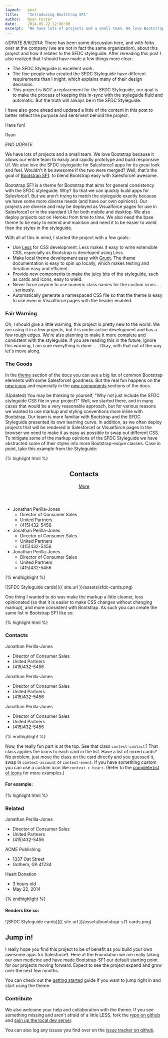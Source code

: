```yaml
---
layout:   post
title:    "Introducing Bootstrap SF1"
author:   Ryan Foster
date:     2014-05-22 12:00:00
excerpt:  "We have lots of projects and a small team. We love Bootstrap because it allows our entire team to easily and rapidly prototype and build responsive UI. We also love the SFDC styleguide for Salesforce1 apps for its great look and feel. Wouldn't it be awesome if the two were merged? Well, that's the goal of Bootstrap SF1: to blend Bootstrap easy with Salesforce1 awesome."
---
```

*UDPATE 8/6/2014*: There has been some discussion here, and with folks over at the company (we are not in fact the same organization), about this project and how it relates to the SFDC styleguide. After rereading this post I also realized that I should have made a few things more clear:

  * The SFDC Styleguide is excellent work.
  * The fine people who created the SFDC Styleguide have different requirements than I might, which explains many of their design decisions.
  * This project is *NOT* a replacement for the SFDC Styleguide, our goal is to make the process of keeping this in-sync with the styleguide fluid and automatic. But the truth will always be in the SFDC Styleguide.

I have also gone ahead and updated a little of the content in this post to better reflect the purpose and sentiment behind the project.

Have fun!

Ryan

*END UDPATE*

We have lots of projects and a small team. We love Bootstrap because it allows our entire team to easily and rapidly prototype and build responsive UI. We also love the SFDC styleguide for Salesforce1 apps for its great look and feel. Wouldn't it be awesome if the two were merged? Well, that's the goal of [Bootstrap SF1](http://developer.salesforcefoundation.org/bootstrap-sf1/): to blend Bootstrap easy with Salesforce1 awesome.

Bootstrap SF1 is a theme for Bootstrap that aims for general consistency with the SFDC styleguide. Why? So that we can quickly build apps for Salesforce1. But we aren't trying to match the styleguide exactly because we have some more diverse needs (and have our own opinions). Our projects are diverse and may be deployed as Visualforce pages for use in Salesforce1 or in the standard UI for both mobile and desktop. We also deploy projects out on Heroku from time to time. We also need the base theme to be easy to extend and maintain and need it to be easier to wield than the styles in the styleguide.

With all of this in mind, I started the project with a few goals:

* Use [Less](http://lesscss.org) for CSS development. Less makes it easy to write extensible CSS, especially as Bootstrap is developed using Less.
* Make local theme development easy with [Grunt](http://gruntjs.com/). The theme documentation is easy to spin up locally, which makes testing and iteration easy and efficient.
* Provide new components to make the juicy bits of the styleguide, such as cards and icons, easy to wield.
* Never force anyone to use numeric class names for the custom icons . . . seriously.
* Automatically generate a namespaced CSS file so that the theme is easy to use even in Visualforce pages with the header enabled.

### Fair Warning

Oh, I should give a little warning, this project is pretty new to the world. We are using it in a few projects, but it is under active development and has a few rough edges. We're also planning to make it more complete and consistent with the styleguide. If you are reading this in the future, ignore this warning, I am sure everything is done . . . Okay, with that out of the way let's move along.

### The Goods

In the [theme](http://developer.salesforcefoundation.org/bootstrap-sf1/pages/theme.html) section of the docs you can see a big list of common Bootstrap elements with some Salesforce1 goodness. But the real fun happens on the [new icons](http://developer.salesforcefoundation.org/bootstrap-sf1/pages/icons.html) and especially in the [new components](http://developer.salesforcefoundation.org/bootstrap-sf1/pages/new.html) sections of the docs.

(Updated) You may be thinking to yourself, "Why not just include the SFDC styleguide CSS file in your project?" Well, we started there, and in many cases that would be a very reasonable approach, but for various reasons we wanted to use markup and styling conventions more inline with Bootstrap. Our team is more familiar with Bootstrap and the SFDC Styleguide presented its own learning curve. In addition, as we often deploy projects that will be rendered in Salesforce1 or Visualforce pages in the browser we need to make it as easy as possible to swap out different CSS. To mitigate some of the markup opinions of the SFDC Styleguide we have abstracted some of their styles into more Bootstrap-esque classes. Case in point, take this example from the Styleguide:

{% highlight html %}
<article class="mam bg-1 border border--3 brm">
  <header class="clear pam border-bottom border--5">
    <h1 class="fl man fw-normal f5 text-color-1">Contacts</h1>
    <a href="javascript:void(0)" title="More" class="fr">
      <span class="fl f5 text-color-1">More</span>
      <span class="lh-16 fl mls f6 text-color-3 icon-utility-right"></span>
    </a>
  </header>
  <ul class="man pan list-plain">
    <li class="pam border-bottom border--5">
      <div class="mbs flag flag--rev">
        <div class="flag--body">
          <span class="f3 text-color-1 fw-semibold">Jonathan Perilla-Jones</span>
        </div>
        <div class="flag--image prm">
                        <div class="icon icon--contact brs bgs-100 a-mid sq-30"></div>
        </div>
      </div>
      <ul class="list-plain man pan">
        <li class="f5 text-color-2">Director of Consumer Sales</li>
        <li class="f5 text-color-2">United Partners</li>
        <li class="f5 text-color-2">(415)432-5456</li>
      </ul>
    </li>
    <li class="pam border-bottom border--5">
      <div class="mbs flag flag--rev">
        <div class="flag--body">
          <span class="f3 text-color-1 fw-semibold">Jonathan Perilla-Jones</span>
        </div>
        <div class="flag--image prm">
                        <div class="icon icon--contact brs bgs-100 a-mid sq-30"></div>
        </div>
      </div>
      <ul class="list-plain man pan">
        <li class="f5 text-color-2">Director of Consumer Sales</li>
        <li class="f5 text-color-2">United Partners</li>
        <li class="f5 text-color-2">(415)432-5456</li>
      </ul>
    </li>
    <li class="pam">
      <div class="mbs flag flag--rev">
        <div class="flag--body">
          <span class="f3 text-color-1 fw-semibold">Jonathan Perilla-Jones</span>
        </div>
        <div class="flag--image prm">
                        <div class="icon icon--contact brs bgs-100 a-mid sq-30"></div>
        </div>
      </div>
      <ul class="list-plain man pan">
        <li class="f5 text-color-2">Director of Consumer Sales</li>
        <li class="f5 text-color-2">United Partners</li>
        <li class="f5 text-color-2">(415)432-5456</li>
      </ul>
    </li>
  </ul>
</article>
{% endhighlight %}

![SFDC Styleguide cards]({{ site.url }}/assets/sfdc-cards.png)

One thing I wanted to do was make the markup a little cleaner, less opinionated (so that it is easier to make CSS changes without changing markup), and more consistent with Bootstrap. As such you can create the same list in Bootstrap SF1 like so: 

{% highlight html %}
<div class="card-list context-contact">
  <div class="card-list-heading">
    <h3>Contacts</h3>
  </div>
  <div class="card">
    <div class="card-heading">
      Jonathan Perilla-Jones
    </div>
    <ul class="card-detail">
      <li>Director of Consumer Sales</li>
      <li>United Partners</li>
      <li>(415)432-5456</li>
    </ul>
  </div> <!-- end card -->
  <div class="card">
    <div class="card-heading">
      Jonathan Perilla-Jones
    </div>
    <ul class="card-detail">
      <li>Director of Consumer Sales</li>
      <li>United Partners</li>
      <li>(415)432-5456</li>
    </ul>
  </div> <!-- end card -->
  <div class="card">
    <div class="card-heading">
      Jonathan Perilla-Jones
    </div>
    <ul class="card-detail">
      <li>Director of Consumer Sales</li>
      <li>United Partners</li>
      <li>(415)432-5456</li>
    </ul>
  </div> <!-- end card -->
</div>
{% endhighlight %}

Now, the really fun part is at the top. See that class `context-contact`? That class applies the icons to each card in the list. Have a list of mixed cards? No problem, just move the class on the card directly and you guessed it, swap in `context-account` or `context-event`. If you have something custom you can use a custom icon like `context-c-heart`. (Refer to the [complete list of icons](http://developer.salesforcefoundation.org/bootstrap-sf1/pages/icons.html) for more examples.)

#### For example:

{% highlight html %}
<div class="card-list">
  <div class="card-list-heading">
    <h3>Related</h3>
  </div>
  <div class="card context-contact">
    <div class="card-heading">
      Jonathan Perilla-Jones
    </div>
    <ul class="card-detail">
      <li>Director of Consumer Sales</li>
      <li>United Partners</li>
      <li>(415)432-5456</li>
    </ul>
  </div> 
  <div class="card context-account">
    <div class="card-heading">
      ACME Publishing
    </div>
    <ul class="card-detail">
      <li>1337 Oat Street</li>
      <li>Gothem, GA 41234</li>
    </ul>
  </div>
  <div class="card context-c-heart">
    <div class="card-heading">
      Heart Donation
    </div>
    <ul class="card-detail">
      <li>3 hours old</li>
      <li>May 22, 2014</li>
    </ul>
  </div>
</div>
{% endhighlight %}

#### Renders like so:

![SFDC Styleguide cards]({{ site.url }}/assets/bootstrap-sf1-cards.png)

## Jump in!

I really hope you find this project to be of benefit as you build your own awesome apps for Salesforce1. Here at the Foundation we are really taking our own medicine and have made Bootstrap-SF1 our default starting point for our projects moving forward. Expect to see the project expand and grow over the next few months.

You can check out the [getting started](http://developer.salesforcefoundation.org/bootstrap-sf1/index.html#getting-started) guide if you want to jump right in and start using the theme.

### Contribute

We also welcome your help and collaboration with the theme. If you see something missing and aren't afraid of a little LESS, fork the [repo on github](https://github.com/SalesforceFoundation/bootstrap-sf1) and [spin up the local dev server](http://developer.salesforcefoundation.org/bootstrap-sf1/index.html#development).

You can also log any issues you find over on the [issue tracker on github](https://github.com/SalesforceFoundation/bootstrap-sf1/issues).
